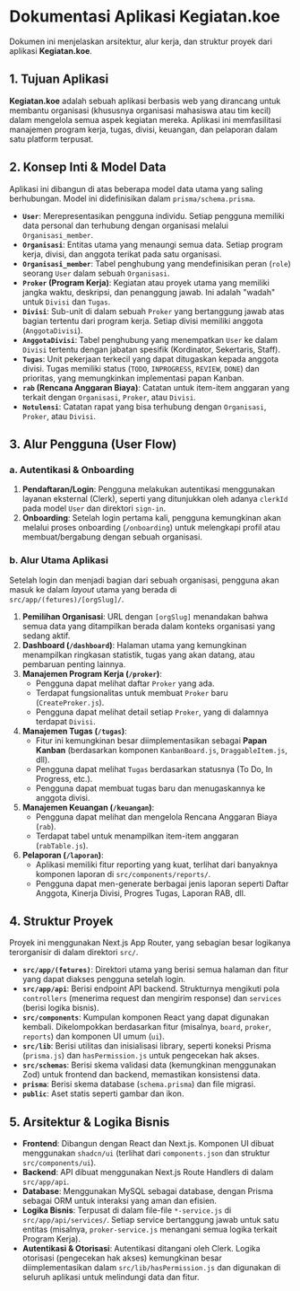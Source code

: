 # Dokumentasi Aplikasi Kegiatan.koe

Dokumen ini menjelaskan arsitektur, alur kerja, dan struktur proyek dari aplikasi **Kegiatan.koe**.

## 1. Tujuan Aplikasi

**Kegiatan.koe** adalah sebuah aplikasi berbasis web yang dirancang untuk membantu organisasi (khususnya organisasi mahasiswa atau tim kecil) dalam mengelola semua aspek kegiatan mereka. Aplikasi ini memfasilitasi manajemen program kerja, tugas, divisi, keuangan, dan pelaporan dalam satu platform terpusat.

## 2. Konsep Inti & Model Data

Aplikasi ini dibangun di atas beberapa model data utama yang saling berhubungan. Model ini didefinisikan dalam `prisma/schema.prisma`.

- **`User`**: Merepresentasikan pengguna individu. Setiap pengguna memiliki data personal dan terhubung dengan organisasi melalui `Organisasi_member`.
- **`Organisasi`**: Entitas utama yang menaungi semua data. Setiap program kerja, divisi, dan anggota terikat pada satu organisasi.
- **`Organisasi_member`**: Tabel penghubung yang mendefinisikan peran (`role`) seorang `User` dalam sebuah `Organisasi`.
- **`Proker` (Program Kerja)**: Kegiatan atau proyek utama yang memiliki jangka waktu, deskripsi, dan penanggung jawab. Ini adalah "wadah" untuk `Divisi` dan `Tugas`.
- **`Divisi`**: Sub-unit di dalam sebuah `Proker` yang bertanggung jawab atas bagian tertentu dari program kerja. Setiap divisi memiliki anggota (`AnggotaDivisi`).
- **`AnggotaDivisi`**: Tabel penghubung yang menempatkan `User` ke dalam `Divisi` tertentu dengan jabatan spesifik (Kordinator, Sekertaris, Staff).
- **`Tugas`**: Unit pekerjaan terkecil yang dapat ditugaskan kepada anggota divisi. Tugas memiliki status (`TODO`, `INPROGRESS`, `REVIEW`, `DONE`) dan prioritas, yang memungkinkan implementasi papan Kanban.
- **`rab` (Rencana Anggaran Biaya)**: Catatan untuk item-item anggaran yang terkait dengan `Organisasi`, `Proker`, atau `Divisi`.
- **`Notulensi`**: Catatan rapat yang bisa terhubung dengan `Organisasi`, `Proker`, atau `Divisi`.

## 3. Alur Pengguna (User Flow)

### a. Autentikasi & Onboarding
1.  **Pendaftaran/Login**: Pengguna melakukan autentikasi menggunakan layanan eksternal (Clerk), seperti yang ditunjukkan oleh adanya `clerkId` pada model `User` dan direktori `sign-in`.
2.  **Onboarding**: Setelah login pertama kali, pengguna kemungkinan akan melalui proses onboarding (`/onboarding`) untuk melengkapi profil atau membuat/bergabung dengan sebuah organisasi.

### b. Alur Utama Aplikasi
Setelah login dan menjadi bagian dari sebuah organisasi, pengguna akan masuk ke dalam *layout* utama yang berada di `src/app/(fetures)/[orgSlug]/`.

1.  **Pemilihan Organisasi**: URL dengan `[orgSlug]` menandakan bahwa semua data yang ditampilkan berada dalam konteks organisasi yang sedang aktif.
2.  **Dashboard (`/dashboard`)**: Halaman utama yang kemungkinan menampilkan ringkasan statistik, tugas yang akan datang, atau pembaruan penting lainnya.
3.  **Manajemen Program Kerja (`/proker`)**:
    - Pengguna dapat melihat daftar `Proker` yang ada.
    - Terdapat fungsionalitas untuk membuat `Proker` baru (`CreateProker.js`).
    - Pengguna dapat melihat detail setiap `Proker`, yang di dalamnya terdapat `Divisi`.
4.  **Manajemen Tugas (`/tugas`)**:
    - Fitur ini kemungkinan besar diimplementasikan sebagai **Papan Kanban** (berdasarkan komponen `KanbanBoard.js`, `DraggableItem.js`, dll).
    - Pengguna dapat melihat `Tugas` berdasarkan statusnya (To Do, In Progress, etc.).
    - Pengguna dapat membuat tugas baru dan menugaskannya ke anggota divisi.
5.  **Manajemen Keuangan (`/keuangan`)**:
    - Pengguna dapat melihat dan mengelola Rencana Anggaran Biaya (`rab`).
    - Terdapat tabel untuk menampilkan item-item anggaran (`rabTable.js`).
6.  **Pelaporan (`/laporan`)**:
    - Aplikasi memiliki fitur reporting yang kuat, terlihat dari banyaknya komponen laporan di `src/components/reports/`.
    - Pengguna dapat men-generate berbagai jenis laporan seperti Daftar Anggota, Kinerja Divisi, Progres Tugas, Laporan RAB, dll.

## 4. Struktur Proyek

Proyek ini menggunakan Next.js App Router, yang sebagian besar logikanya terorganisir di dalam direktori `src/`.

- **`src/app/(fetures)`**: Direktori utama yang berisi semua halaman dan fitur yang dapat diakses pengguna setelah login.
- **`src/app/api`**: Berisi endpoint API backend. Strukturnya mengikuti pola `controllers` (menerima request dan mengirim response) dan `services` (berisi logika bisnis).
- **`src/components`**: Kumpulan komponen React yang dapat digunakan kembali. Dikelompokkan berdasarkan fitur (misalnya, `board`, `proker`, `reports`) dan komponen UI umum (`ui`).
- **`src/lib`**: Berisi utilitas dan inisialisasi library, seperti koneksi Prisma (`prisma.js`) dan `hasPermission.js` untuk pengecekan hak akses.
- **`src/schemas`**: Berisi skema validasi data (kemungkinan menggunakan Zod) untuk frontend dan backend, memastikan konsistensi data.
- **`prisma`**: Berisi skema database (`schema.prisma`) dan file migrasi.
- **`public`**: Aset statis seperti gambar dan ikon.

## 5. Arsitektur & Logika Bisnis

- **Frontend**: Dibangun dengan React dan Next.js. Komponen UI dibuat menggunakan `shadcn/ui` (terlihat dari `components.json` dan struktur `src/components/ui`).
- **Backend**: API dibuat menggunakan Next.js Route Handlers di dalam `src/app/api`.
- **Database**: Menggunakan MySQL sebagai database, dengan Prisma sebagai ORM untuk interaksi yang aman dan efisien.
- **Logika Bisnis**: Terpusat di dalam file-file `*-service.js` di `src/app/api/services/`. Setiap service bertanggung jawab untuk satu entitas (misalnya, `proker-service.js` menangani semua logika terkait Program Kerja).
- **Autentikasi & Otorisasi**: Autentikasi ditangani oleh Clerk. Logika otorisasi (pengecekan hak akses) kemungkinan besar diimplementasikan dalam `src/lib/hasPermission.js` dan digunakan di seluruh aplikasi untuk melindungi data dan fitur.
